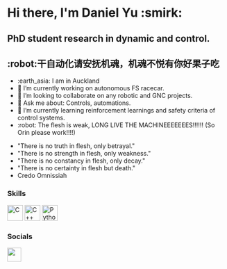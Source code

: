 <h1>Hi there, I'm Daniel Yu :smirk:</h1>
<h2>PhD student research in dynamic and control.</h2>
<h2>:robot:干自动化请安抚机魂，机魂不悦有你好果子吃</h2>

<ul>
<li>:earth_asia: I am in Auckland</li>
<li>🔭 I’m currently working on autonomous FS racecar.</li>
<li>👯 I’m looking to collaborate on any robotic and GNC projects.</li>
<li>💬 Ask me about: Controls, automations.</li>
<li>🌱 I’m currently learning reinforcement learnings and safety criteria of control systems.</li>
<li>:robot: The flesh is weak, LONG LIVE THE MACHINEEEEEEES!!!!!! (So Orin please work!!!!)</li>
</ul>

- "There is no truth in flesh, only betrayal."
- "There is no strength in flesh, only weakness."
- "There is no constancy in flesh, only decay."
- "There is no certainty in flesh but death."
- Credo Omnissiah

### Skills

<p align="left">
<a href="https://docs.microsoft.com/en-us/cpp/?view=msvc-170" target="_blank" rel="noreferrer"><img src="https://raw.githubusercontent.com/danielcranney/readme-generator/main/public/icons/skills/c-colored.svg" width="36" height="36" alt="C" /></a>
<a href="https://docs.microsoft.com/en-us/cpp/?view=msvc-170" target="_blank" rel="noreferrer"><img src="https://raw.githubusercontent.com/danielcranney/readme-generator/main/public/icons/skills/cplusplus-colored.svg" width="36" height="36" alt="C++" /></a>
<a href="https://www.python.org/" target="_blank" rel="noreferrer"><img src="https://raw.githubusercontent.com/danielcranney/readme-generator/main/public/icons/skills/python-colored.svg" width="36" height="36" alt="Python" /></a>
</p>


### Socials

<p align="left"> <a href="https://github.com/dyu056" target="_blank" rel="noreferrer"><img src="https://raw.githubusercontent.com/danielcranney/readme-generator/main/public/icons/socials/github.svg" width="32" height="32" /></a></p>

<!--
**dyu056/dyu056** is a ✨ _special_ ✨ repository because its `README.md` (this file) appears on your GitHub profile.

Here are some ideas to get you started:

- 🔭 I’m currently working on ...
- 🌱 I’m currently learning ...
- 👯 I’m looking to collaborate on ...
- 🤔 I’m looking for help with ...
- 💬 Ask me about ...
- 📫 How to reach me: ...
- 😄 Pronouns: ...
- ⚡ Fun fact: ...
-->
